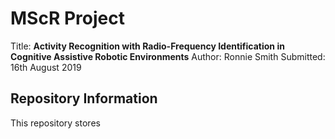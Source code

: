 # MScR Project

Title: **Activity Recognition with Radio-Frequency Identification in Cognitive Assistive Robotic Environments**
Author: Ronnie Smith
Submitted: 16th August 2019

## Repository Information

This repository stores 